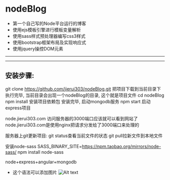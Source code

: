 # nodeBlog
- 第一个自己写的Node平台运行的博客
- 使用ejs模板引擎进行模板变量解析
- 使用sass样式预处理器编写css3样式
- 使用bootstrap框架布局及实现响应式
- 使用jquery操控DOM元素

***

***
安装步骤:
----

git clone https://github.com/jierui303/nodeBlog.git   把项目下载到当前目录下
执行完毕, 当前目录会出现一个nodeBlog的目录, 这个就是项目文件
cd nodeBlog
npm install   安装项目依赖包
安装完毕, 启动mongodb服务
npm start 启动express项目

node.jierui303.com 访问服务器的3000端口应该就可以看到网站了
node.jierui303.com是使用nginx把请求分发给了3000端口来处理的

服务器上git更新项目:
git status查看当前文件的状态
git pull拉新文件到本地文件

安装node-sass
SASS_BINARY_SITE=https://npm.taobao.org/mirrors/node-sass/ npm install node-sass


node+express+angular+mongodb

- 这个语法可以添加图片
![Alt text](http://upload.news.cecb2b.com/2013/0617/1371428996869.jpg)

